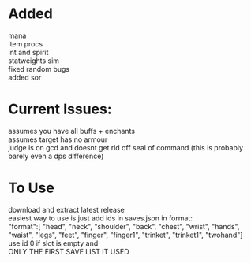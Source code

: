 # Added
mana\
item procs\
int and spirit\
statweights sim\
fixed random bugs\
added sor

# Current Issues:
assumes you have all buffs + enchants\
assumes target has no armour\
judge is on gcd and doesnt get rid off seal of command (this is probably barely even a dps difference)

# To Use
download and extract latest release\
easiest way to use is just add ids in saves.json in format:\
"format":[
    "head", "neck", "shoulder", "back", "chest", "wrist", "hands", "waist", "legs", "feet", "finger", "finger1", "trinket", "trinket1", "twohand"]\
use id 0 if slot is empty and\
ONLY THE FIRST SAVE LIST IT USED

